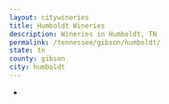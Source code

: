 ```yaml
---
layout: citywineries
title: Humboldt Wineries
description: Wineries in Humboldt, TN
permalink: /tennessee/gibson/humboldt/
state: tn
county: gibson
city: humboldt
---
```

-
